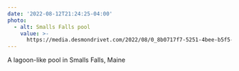 ```yaml
---
date: '2022-08-12T21:24:25-04:00'
photo:
  - alt: Smalls Falls pool
    value: >-
      https://media.desmondrivet.com/2022/08/0_8b0717f7-5251-4bee-b5f5-ba688c33bc50.jpg
---
```


A lagoon-like pool in Smalls Falls, Maine 
